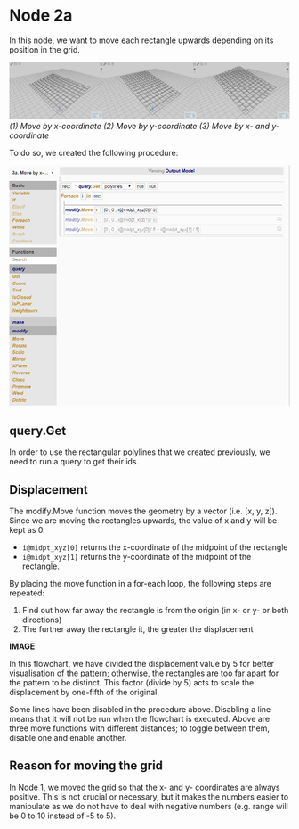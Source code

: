# Node 2a

In this node, we want to move each rectangle upwards depending on its position in the grid. 

![Result](./imgs/6.2.4-node3a-endresult.png)
*(1) Move by x-coordinate (2) Move by y-coordinate (3) Move by x- and y-coordinate*

To do so, we created the following procedure:

![Procedure](./imgs/6.2.4-node3a-procedure.png)

## query.Get

In order to use the rectangular polylines that we created previously, we need to run a query to get their ids. 

## Displacement

The modify.Move function moves the geometry by a vector (i.e. [x, y, z]). Since we are moving the rectangles upwards, the value of x and y will be kept as 0. 

* `i@midpt_xyz[0]` returns the x-coordinate of the midpoint of the rectangle
* `i@midpt_xyz[1]` returns the y-coordinate of the midpoint of the rectangle. 

By placing the move function in a for-each loop, the following steps are repeated:

1. Find out how far away the rectangle is from the origin (in x- or y- or both directions)
2. The further away the rectangle it, the greater the displacement

**IMAGE**

In this flowchart, we have divided the displacement value by 5 for better visualisation of the pattern; otherwise, the rectangles are too far apart for the pattern to be distinct. This factor (divide by 5) acts to scale the displacement by one-fifth of the original. 

Some lines have been disabled in the procedure above. Disabling a line means that it will not be run when the flowchart is executed. Above are three move functions with different distances; to toggle between them, disable one and enable another. 

## Reason for moving the grid

In Node 1, we moved the grid so that the x- and y- coordinates are always positive. This is not crucial or necessary, but it makes the numbers easier to manipulate as we do not have to deal with negative numbers (e.g. range will be 0 to 10 instead of -5 to 5).